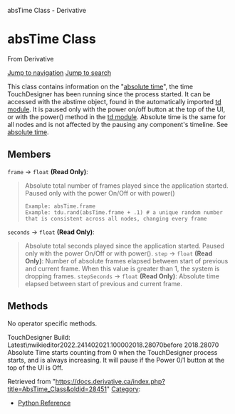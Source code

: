

absTime Class - Derivative




# absTime Class
From Derivative

[Jump to navigation](#mw-head)
[Jump to search](#searchInput)
  
This class contains information on the "[absolute time](Absolute_Time.html "Absolute Time")", the time TouchDesigner has been running since the process started. It can be accessed with the abstime object, found in the automatically imported [td module](Td_Module.html "Td Module"). It is paused only with the power on/off button at the top of the UI, or with the power() method in the [td module](Td_Module.html "Td Module"). Absolute time is the same for all nodes and is not affected by the pausing any component's timeline. See [absolute time](http://en.wikipedia.org/wiki/Absolute_time_and_space).
  

## Members
`frame` → `float` **(Read Only)**:
> Absolute total number of frames played since the application started. Paused only with the power On/Off or with power()
> 
> ```
> Example: absTime.frame
> Example: tdu.rand(absTime.frame + .1) # a unique random number that is consistent across all nodes, changing every frame
> 
> ```
`seconds` → `float` **(Read Only)**:
> Absolute total seconds played since the application started. Paused only with the power On/Off or with power().
`step` → `float` **(Read Only)**:
> Number of absolute frames elapsed between start of previous and current frame. When this value is greater than 1, the system is dropping frames.
`stepSeconds` → `float` **(Read Only)**:
> Absolute time elapsed between start of previous and current frame.
## Methods
No operator specific methods.
  
TouchDesigner Build: Latest\nwikieditor2022.241402021.100002018.28070before 2018.28070
Absolute Time starts counting from 0 when the TouchDesigner process starts, and is always increasing. It will pause if the Power 0/1 button at the top of the UI is Off.

Retrieved from "<https://docs.derivative.ca/index.php?title=AbsTime_Class&oldid=28451>"
[Category](Special_Categories.html "Special:Categories"):
* [Python Reference](Category_Python_Reference.html "Category:Python Reference")